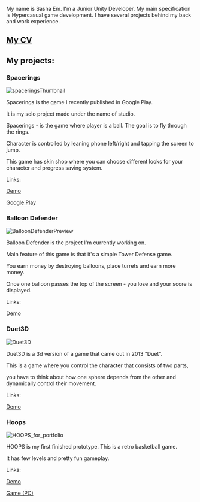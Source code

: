 My name is Sasha Em. I'm a Junior Unity Developer.
My main specification is Hypercasual game development.
I have several projects behind my back and work experience.

## [My CV](https://drive.google.com/file/d/1a44Nm-3YPULLIENClG0fA46yXAGMErvt/view?usp=sharing)


## My projects:

### Spacerings
![spaceringsThumbnail](https://user-images.githubusercontent.com/59441571/102472271-d2a40480-405e-11eb-8335-c2a39ea1e94b.jpg)

Spacerings is the game I recently published in Google Play.

It is my solo project made under the name of studio.

Spacerings - is the game where player is a ball. The goal is to fly through the rings.

Character is controlled by leaning phone left/right and tapping the screen to jump.

This game has skin shop where you can choose different looks for your character and progress saving system.

Links: 

  [Demo](https://www.youtube.com/watch?v=IxpWdVEOjFk)
  
  [Google Play](https://play.google.com/store/apps/details?id=com.PremieraGame.Spacerings)



### Balloon Defender

![BalloonDefenderPreview](https://user-images.githubusercontent.com/59441571/102472243-cae46000-405e-11eb-90cc-aef4f3e365dc.png)

Balloon Defender is the project I'm currently working on.

Main feature of this game is that it's a simple Tower Defense game.

You earn money by destroying balloons, place turrets and earn more money.

Once one balloon passes the top of the screen - you lose and your score is displayed.

Links:

  [Demo](https://www.youtube.com/watch?v=XdQhcotMoB8&t=4s)

### Duet3D

![Duet3D](https://user-images.githubusercontent.com/59441571/102475291-5ca19c80-4062-11eb-8453-1357613fe796.jpg)

Duet3D is a 3d version of a game that came out in 2013 "Duet".

This is a game where you control the character that consists of two parts,

you have to think about how one sphere depends from the other and dynamically control their movement.

Links:

  [Demo](https://www.youtube.com/watch?v=o4ksOzkczn0)
  
 ### Hoops
 
 ![HOOPS_for_portfolio](https://user-images.githubusercontent.com/59441571/102479542-b22c7800-4067-11eb-95f9-4a22787a8b78.png)

HOOPS is my first finished prototype. This is a retro basketball game.

It has few levels and pretty fun gameplay.

Links:

  [Demo](https://www.youtube.com/watch?v=_RFJOGzP8_Y)
  
  [Game (PC)](https://ssem.itch.io/hoops)
